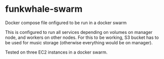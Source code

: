 # funkwhale-swarm
Docker compose file onfigured to be run in a docker swarm 

This is configured to run all services depending on volumes on manager node, and workers on other nodes. For this to be working, S3 bucket has to be used for music storage (otherwise everything would be on manager).

Tested on three EC2 instances in a docker swarm.
